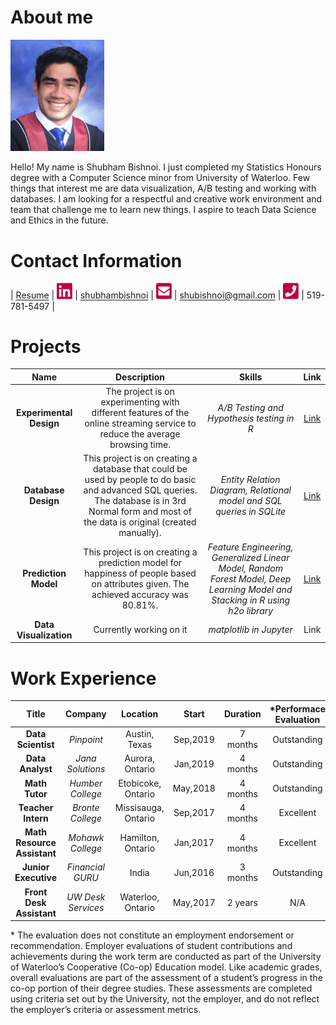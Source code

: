 # About me

[<img src="./stuff/photo.png" width="150"/>](./stuff/photo.png) 

Hello! My name is Shubham Bishnoi. I just completed my Statistics Honours degree with a Computer Science minor from University of Waterloo. Few things that interest me are data visualization, A/B testing and working with databases. I am looking for a respectful and creative work environment and team that challenge me to learn new things. I aspire to teach Data Science and Ethics in the future. 

# Contact Information

| [Resume](./stuff/shubham_bishnoi.pdf) | [<img src="./stuff/linkedin.png" width="25"/>](./stuff/linkedin.png) | [shubhambishnoi](https://www.linkedin.com/in/shubhambishnoi/) | [<img src="./stuff/email.png" width="25"/>](./stuff/email.png) | [shubishnoi@gmail.com](mailto:shubishnoi@gmail.com) | [<img src="./stuff/phone.png" width="25"/>](./stuff/phone.png) | 519-781-5497 |

# Projects

| Name | Description | Skills | Link |
| :---: | :---: | :---: | :---: |
| **Experimental Design** | The project is on experimenting with different features of the online streaming service to reduce the average browsing time. |  *A/B Testing and Hypothesis testing in R* | [Link](./projects/ExperimentalDesign/) |
| **Database Design** | This project is on creating a database that could be used by people to do basic and advanced SQL queries. The database is in 3rd Normal form and most of the data is original (created manually). |  *Entity Relation Diagram, Relational model and SQL queries in SQLite* | [Link](./projects/DatabaseDesign/) |
| **Prediction Model** | This project is on creating a prediction model for happiness of people based on attributes given. The achieved accuracy was 80.81%. |  *Feature Engineering, Generalized Linear Model, Random Forest Model, Deep Learning Model and Stacking in R using h2o library* | [Link](./projects/PredictionClassificationModels) |
| **Data Visualization** | Currently working on it |  *matplotlib in Jupyter* | Link |


# Work Experience

| Title | Company | Location | Start | Duration | \*Performace Evaluation |
| :---: | :---: | :---: | :---: | :---: | :---: |
| **Data Scientist** | *Pinpoint* |  Austin, Texas | Sep,2019 | 7 months | Outstanding |
| **Data Analyst** | *Jana Solutions* |  Aurora, Ontario | Jan,2019 | 4 months | Outstanding |
| **Math Tutor** | *Humber College* |  Etobicoke, Ontario | May,2018 | 4 months | Outstanding |
| **Teacher Intern** | *Bronte College* |  Missisauga, Ontario | Sep,2017 | 4 months | Excellent |
| **Math Resource Assistant** | *Mohawk College* |  Hamilton, Ontario | Jan,2017 | 4 months | Excellent |
| **Junior Executive** | *Financial GURU* |  India | Jun,2016 | 3 months | Outstanding |
| **Front Desk Assistant** | *UW Desk Services* | Waterloo, Ontario | May,2017 | 2 years | N/A |

\* The evaluation does not constitute an employment endorsement or recommendation. Employer evaluations
of student contributions and achievements during the work term are conducted as part of the University of Waterloo’s Cooperative (Co-op) Education model. Like academic grades, overall evaluations are part of the assessment of a student’s
progress in the co-op portion of their degree studies. These assessments are completed using criteria set out by the
University, not the employer, and do not reflect the employer’s criteria or assessment metrics.